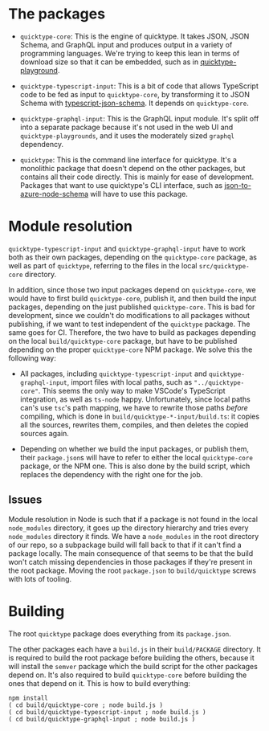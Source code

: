 # The packages

-   `quicktype-core`: This is the engine of quicktype. It takes JSON, JSON Schema, and GraphQL input and produces output in a variety of programming languages. We're trying to keep this lean in terms of download size so that it can be embedded, such as in [quicktype-playground](https://github.com/quicktype/quicktype-playground).

-   `quicktype-typescript-input`: This is a bit of code that allows TypeScript code to be fed as input to `quicktype-core`, by transforming it to JSON Schema with [typescript-json-schema](https://github.com/YousefED/typescript-json-schema). It depends on `quicktype-core`.

-   `quicktype-graphql-input`: This is the GraphQL input module. It's split off into a separate package because it's not used in the web UI and `quicktype-playgrounds`, and it uses the moderately sized `graphql` dependency.

-   `quicktype`: This is the command line interface for quicktype. It's a monolithic package that doesn't depend on the other packages, but contains all their code directly. This is mainly for ease of development. Packages that want to use quicktype's CLI interface, such as [json-to-azure-node-schema](https://github.com/json-helpers/json-to-azure-node-schema) will have to use this package.

# Module resolution

`quicktype-typescript-input` and `quicktype-graphql-input` have to work both as their own packages, depending on the `quicktype-core` package, as well as part of `quicktype`, referring to the files in the local `src/quicktype-core` directory.

In addition, since those two input packages depend on `quicktype-core`, we would have to first build `quicktype-core`, publish it, and then build the input packages, depending on the just published `quicktype-core`. This is bad for development, since we couldn't do modifications to all packages without publishing, if we want to test independent of the `quicktype` package. The same goes for CI. Therefore, the two have to build as packages depending on the local `build/quicktype-core` package, but have to be published depending on the proper `quicktype-core` NPM package. We solve this the following way:

-   All packages, including `quicktype-typescript-input` and `quicktype-graphql-input`, import files with local paths, such as `"../quicktype-core"`. This seems the only way to make VSCode's TypeScript integration, as well as `ts-node` happy. Unfortunately, since local paths can's use `tsc`'s path mapping, we have to rewrite those paths _before_ compiling, which is done in `build/quicktype-*-input/build.ts`: it copies all the sources, rewrites them, compiles, and then deletes the copied sources again.

-   Depending on whether we build the input packages, or publish them, their `package.json`s will have to refer to either the local `quicktype-core` package, or the NPM one. This is also done by the build script, which replaces the dependency with the right one for the job.

## Issues

Module resolution in Node is such that if a package is not found in the local `node_modules` directory, it goes up the directory hierarchy and tries every `node_modules` directory it finds. We have a `node_modules` in the root directory of our repo, so a subpackage build will fall back to that if it can't find a package locally. The main consequence of that seems to be that the build won't catch missing dependencies in those packages if they're present in the root package. Moving the root `package.json` to `build/quicktype` screws with lots of tooling.

# Building

The root `quicktype` package does everything from its `package.json`.

The other packages each have a `build.js` in their `build/PACKAGE` directory. It is required to build the root package before building the others, because it will install the `semver` package which the build script for the other packages depend on. It's also required to build `quicktype-core` before building the ones that depend on it. This is how to build everything:

```shell
npm install
( cd build/quicktype-core ; node build.js )
( cd build/quicktype-typescript-input ; node build.js )
( cd build/quicktype-graphql-input ; node build.js )
```
